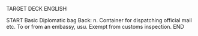 TARGET DECK
ENGLISH

START
Basic
Diplomatic bag
Back: n. Container for dispatching official mail etc. To or from an embassy, usu. Exempt from customs inspection.
END
